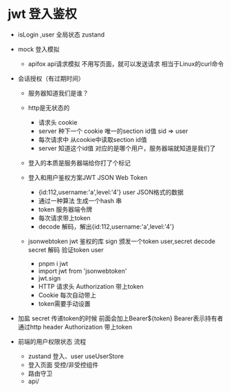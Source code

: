 # jwt 登入鉴权
- isLogin ,user 全局状态 zustand
- mock 登入模拟
    - apifox api请求模拟
    不用写页面，就可以发送请求  相当于Linux的curl命令

- 会话授权（有过期时间）
    - 服务器知道我们是谁？
    - http是无状态的
        - 请求头 cookie
        - server 种下一个 cookie 唯一的section id值 sid => user
        - 每次请求中 从cookie中读取section id值
        - server 知道这个id值 对应的是哪个用户，服务器端就知道是我们了
    - 登入的本质是服务器端给你打了个标记
    - 登入和用户鉴权方案JWT  JSON Web Token
        - {id:112,username:'a',level:'4'} user JSON格式的数据
        - 通过一种算法 生成一个hash 串
        - token 服务器端令牌
        - 每次请求带上token
        - decode 解码，解出{id:112,username:'a',level:'4'}
    
    - jsonwebtoken
        jwt 鉴权的库
        sign 颁发一个token user,secret
        decode secret 解码 验证token user
        - pnpm i jwt
        - import jwt from 'jsonwebtoken'
        - jwt.sign
        - HTTP 请求头 Authorization 带上token
        - Cookie 每次自动带上
        - token需要手动设置

- 加盐
    secret
    传递token的时候 前面会加上Bearer${token} Bearer表示持有者
    通过http header Authorization 带上token

- 前端的用户权限状态 流程
    - zustand
        登入、user useUserStore
    - 登入页面
        受控/非受控组件
    - 路由守卫
    - api/ 